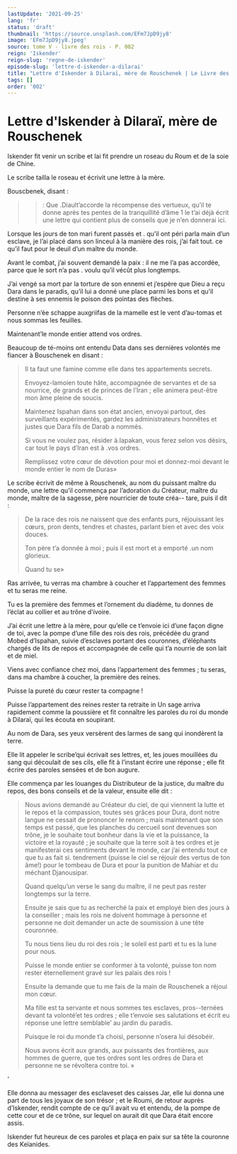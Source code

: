 ```yaml
---
lastUpdate: '2021-09-25'
lang: 'fr'
status: 'draft'
thumbnail: 'https://source.unsplash.com/EFm7JpD9jy8'
image: 'EFm7JpD9jy8.jpeg'
source: tome V - livre des rois - P. 082
reign: 'Iskender'
reign-slug: 'regne-de-iskender'
episode-slug: 'lettre-d-iskender-a-dilarai'
title: "Lettre d'Iskender à Dilaraï, mère de Rouschenek | Le Livre des Rois | Shâhnâmeh"
tags: []
order: '002'
---
```


<!-- LTeX: language=fr -->

# Lettre d'Iskender à Dilaraï, mère de Rouschenek

Iskender fit venir un scribe et lai fit prendre un roseau du Roum et de la soie de Chine.

Le scribe tailla le roseau et écrivit une lettre à la mère.

Bouscbenek, disant :

> > : Que .Diault’accorde la récompense des vertueux, qu’il te donne après tes pentes de la tranquillité d’âme 1 le t’ai déjà écrit une lettre qui contient plus de conseils que je n’en donnerai ici.

Lorsque les jours de ton mari furent passés et . qu’il ont péri parla main d’un esclave, je l’ai placé dans son linceul à la manière des rois, j’ai fait tout. ce qu’il faut pour le deuil d’un maître du monde.

Avant le combat, j’ai souvent demandé la paix : il ne me l’a pas accordée, parce que le sort n’a pas . voulu qu’il vécût plus longtemps.

J’ai vengé sa mort par la torture de son ennemi et j’espère que Dieu a reçu Dara dans le paradis, qu’il lui a donné une place parmi les bons et qu’il destine à ses ennemis le poison des pointas des flèches.

Personne n’ée schappe auxgriifas de la mamelle est le vent d’au-tomas et nous sommas les feuilles.

Maintenant’le monde entier attend vos ordres.

Beaucoup de té-moins ont entendu Data dans ses dernières volontés me fiancer à Bouschenek en disant :

> Il ta faut une famine comme elle dans tes appartements secrets.
>
> Envoyez-lamoien toute hâte, accompagnée de servantes et de sa nourrice, de grands et de princes de l’Iran ; elle animera peut-être mon âme pleine de soucis.
>
> Maintenez Ispahan dans son état ancien, envoyai partout, des surveillants expérimentés, gardez les administrateurs honnêtes et justes que Dara fils de Darab a nommés.
>
> Si vous ne voulez pas, résider à.Iapakan, vous ferez selon vos désirs, car tout le pays d’Iran est à .vos ordres.
>
> Remplissez votre cœur de dévotion pour moi et donnez-moi devant le monde entier le nom de Duras»

Le scribe écrivit de même à Rouschenek, au nom du puissant maître du monde, une lettre qu’il commença par l’adoration du Créateur, maître du monde, maître de la sagesse, père nourricier de toute créa--
tare, puis il dit :

> De la race des rois ne naissent que des enfants purs, réjouissant les cœurs, pron dents, tendres et chastes, parlant bien et avec des voix douces.
>
> Ton père t’a donnée à moi ; puis il est mort et a emporté .un nom glorieux.
>
> Quand tu se»

Ras arrivée, tu verras ma chambre à coucher et l’appartement des femmes et tu seras me reine.

Tu es la première des femmes et l’ornement du diadème, tu donnes de l’éclat au collier et au trône d'ivoire.

J’ai écrit une lettre à la mère, pour qu’elle ce t’envoie ici d’une façon digne de toi, avec la pompe d’une fille des rois des rois, précédée du grand Mobed d’Ispahan, suivie d’esclaves portant des couronnes, d’éléphants chargés de lits de repos et accompagnée de celle qui t’a nourrie de son lait et de miel.

Viens avec confiance chez moi, dans l’appartement des femmes ; tu seras, dans ma chambre à coucher, la première des reines.

Puisse la pureté du cœur rester ta compagne !

Puisse l’appartement des reines rester ta retraite in Un sage arriva rapidement comme la poussière et fit connaître les paroles du roi du monde à Dilaraï, qui les écouta en soupirant.

Au nom de Dara, ses yeux versèrent des larmes de sang qui inondèrent la terre.

Elle lit appeler le scribe’qui écrivait ses lettres, et, les joues mouillées du sang qui découlait de ses cils, elle fit à l’instant écrire une réponse ; elle fit écrire des paroles sensées et de bon augure.

Elle commença par les louanges du Distributeur de la justice, du maître du repos, des bons conseils et de la valeur, ensuite elle dit :

> Nous avions demandé au Créateur du ciel, de qui viennent la lutte et le repos et la compassion, toutes ses grâces pour Dura, dont notre langue ne cessait de prononcer le renom ; mais maintenant que son temps est passé, que les planches du cercueil sont devenues son trône, je le souhaite tout bonheur dans la vie et la puissance, la victoire et la royauté ; je souhaite que la terre soit à tes ordres et je manifesterai ces sentiments devant le monde, car j’ai entendu tout ce que tu as fait si. tendrement (puisse le ciel se réjouir des vertus de ton âme!) pour le tombeau de Dura et pour la punition de Mahiar et du méchant Djanousipar.
>
> Quand quelqu’un verse le sang du maître, il ne peut pas rester longtemps sur la terre.
>
> Ensuite je sais que tu as recherché la paix et employé bien des jours à la conseiller ; mais les rois ne doivent hommage à personne et personne ne doit demander un acte de soumission à une tête couronnée.
>
> Tu nous tiens lieu du roi des rois ; le soleil est parti et tu es la lune pour nous.
>
> Puisse le monde entier se conformer à ta volonté, puisse ton nom rester éternellement gravé sur les palais des rois !
>
> Ensuite la demande que tu me fais de la main de Rouschenek a réjoui mon cœur.
>
> Ma fille est ta servante et nous sommes tes esclaves, pros--ternées devant ta volonté’et tes ordres ; elle t’envoie ses salutations et écrit eu réponse une lettre semblable’ au jardin du paradis.
>
> Puisque le roi du monde t’a choisi, personne n’osera lui désobéir.
>
> Nous avons écrit aux grands, aux puissants des frontières, aux hommes de guerre, que tes ordres sont les ordres de Dara et personne ne se révoltera contre toi. »

’

Elle donna au messager des esclaveset des caisses Jar, elle lui donna une part de tous les joyaux de son trésor ; et le Roumi, de retour auprès d’Iskender, rendit compte de ce qu’il avait vu et entendu, de la pompe de cette cour et de ce trône, sur lequel on aurait dit que Dara était encore assis.

Iskender fut heureux de ces paroles et plaça en paix sur sa tête la couronne des Keïanides.
